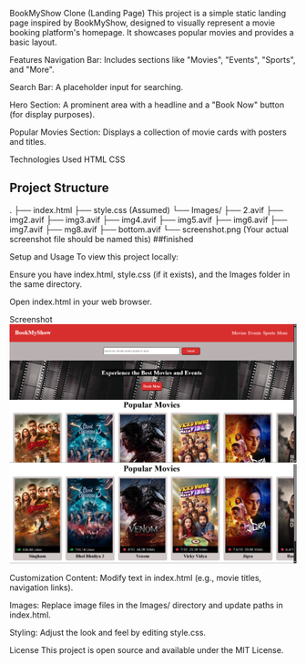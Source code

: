 BookMyShow Clone (Landing Page)
This project is a simple static landing page inspired by BookMyShow, designed to visually represent a movie booking platform's homepage. It showcases popular movies and provides a basic layout.

Features
Navigation Bar: Includes sections like "Movies", "Events", "Sports", and "More".

Search Bar: A placeholder input for searching.

Hero Section: A prominent area with a headline and a "Book Now" button (for display purposes).

Popular Movies Section: Displays a collection of movie cards with posters and titles.

Technologies Used
HTML
CSS

## Project Structure

.
├── index.html
├── style.css (Assumed)
└── Images/
    ├── 2.avif
    ├── img2.avif
    ├── img3.avif
    ├── img4.avif
    ├── img5.avif
    ├── img6.avif
    ├── img7.avif
    ├── mg8.avif
    ├── bottom.avif
    └── screenshot.png (Your actual screenshot file should be named this)
##finished

Setup and Usage
To view this project locally:

Ensure you have index.html, style.css (if it exists), and the Images folder in the same directory.

Open index.html in your web browser.

Screenshot
![Screenshot 1](./Images/Screenshot%202025-07-20%20182014.png)
![Screenshot 2](./Images/Screenshot%202025-07-20%20182024.png)


Customization
Content: Modify text in index.html (e.g., movie titles, navigation links).

Images: Replace image files in the Images/ directory and update paths in index.html.

Styling: Adjust the look and feel by editing style.css.

License
This project is open source and available under the MIT License.
